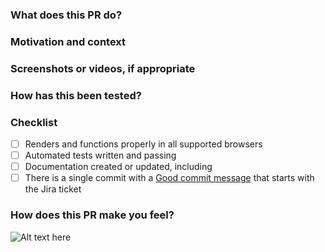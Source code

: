 <!--
Thank you for your contribution! Here’s a template to help you format your PR.
 
Your title should look like: UXTALK-NUM Clear, brief title using imperative tense
For example: UXTALK-104 Refactor web consumer to handle API prefix removal
-->
 
### What does this PR do?
 
<!-- Describe your changes in detail -->
 
### Motivation and context
 
<!-- Why is this change required? What problem does it solve? If it fixes an open issue, please link to the issue here and auto-close them via commit messages: https://help.github.com/articles/closing-issues-via-commit-messages. -->
 
### Screenshots or videos, if appropriate
 
<!-- To record and share a video: http://recordit.co/ -->
 
### How has this been tested?
 
<!-- Please describe in detail how you tested your changes beyond automated tests. -->
 
### Checklist
 
<!-- Put an `x` in all the boxes that apply and are complete. If an item does not apply, put an `x` in it anyway and add “[n/a]” to the end of the line. If you’re unsure about any of these, don’t hesitate to ask. We’re here to help! -->
 
* [ ] Renders and functions properly in all supported browsers
* [ ] Automated tests written and passing
* [ ] Documentation created or updated, including
* [ ] There is a single commit with a [Good commit message](https://github.com/torvalds/subsurface-for-dirk/blob/master/README#L92) that starts with the Jira ticket
 
<!-- If any of the above need further details, you should include those here. -->
 
### How does this PR make you feel?
 
<!--
1. Find a gif: http://giphy.com/categories/
2. Click 'Copy link'
3. Copy the 'GIF Link', paste it in place of the URL below, and update the alt text
-->
 
![Alt text here](https://media.giphy.com/media/xxxxxxxxx/giphy.gif)
